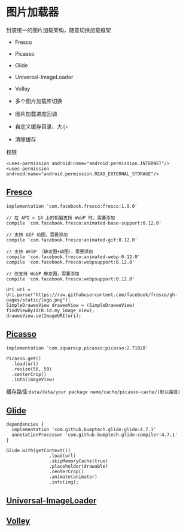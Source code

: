# 图片加载器

封装统一的图片加载架构，随意切换加载框架

* Fresco
* Picasso
* Glide
* Universal-ImageLoader
* Volley

* 多个图片加载库切换
* 图片加载进度回调
* 自定义缓存目录、大小
* 清除缓存

权限

```
<uses-permission android:name="android.permission.INTERNET"/>
<uses-permission android:name="android.permission.READ_EXTERNAL_STORAGE"/>
```

## [Fresco](https://github.com/facebook/fresco/)

```
implementation 'com.facebook.fresco:fresco:1.9.0'

// 在 API < 14 上的机器支持 WebP 时，需要添加
compile 'com.facebook.fresco:animated-base-support:0.12.0'

// 支持 GIF 动图，需要添加
compile 'com.facebook.fresco:animated-gif:0.12.0'

// 支持 WebP （静态图+动图），需要添加
compile 'com.facebook.fresco:animated-webp:0.12.0'
compile 'com.facebook.fresco:webpsupport:0.12.0'

// 仅支持 WebP 静态图，需要添加
compile 'com.facebook.fresco:webpsupport:0.12.0'
```

```
Uri uri = Uri.parse("https://raw.githubusercontent.com/facebook/fresco/gh-pages/static/logo.png");
SimpleDraweeView draweeView = (SimpleDraweeView) findViewById(R.id.my_image_view);
draweeView.setImageURI(uri);
```


## [Picasso](https://github.com/square/picasso)

```
implementation 'com.squareup.picasso:picasso:2.71828'
```

```
Picasso.get()
  .load(url)
  .resize(50, 50)
  .centerCrop()
  .into(imageView)
```

缓存路径:`data/data/your package name/cache/picasso-cache/(默认路径)`

## [Glide](https://github.com/bumptech/glide/)

```
dependencies {
  implementation 'com.github.bumptech.glide:glide:4.7.1'
  annotationProcessor 'com.github.bumptech.glide:compiler:4.7.1'
}
```

```
Glide.with(getContext())
                .load(url)
                .skipMemoryCache(true)
                .placeholder(drawable)
                .centerCrop()
                .animate(animator)
                .into(img);
```

## [Universal-ImageLoader](https://github.com/nostra13/Android-Universal-Image-Loader)



## [Volley](https://github.com/google/volley/)


